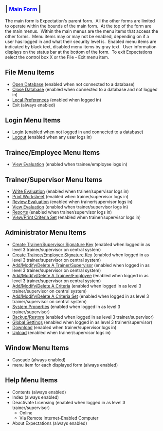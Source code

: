| <font size="4" color="#0000FF"><b>Main Form</b></font> |
-----

The main form is Expectation's parent form.&nbsp; All the other forms are limited 
to operate within the bounds of the main form.&nbsp; At the top of the form are the 
main menus.&nbsp; Within the main menus are the menu items that access the other 
forms.&nbsp; Menu items may or may not be enabled, depending on if a user has logged 
in and what their security level is.&nbsp; Enabled menu items are indicated by black 
text, disabled menu items by gray text.&nbsp; User information displays on the 
status bar at the bottom of the form.&nbsp; To exit Expectations select the control 
box X or the File - Exit menu item.

## File Menu Items

- [Open Database](<7mnk.md>) (enabled when not connected to a database)
- [Close Database](<7mnk.md>) (enabled when connected to a database and not logged in)
- [Local Preferences](<locpref.md>) (enabled when logged in)
- Exit (always enabled)

## Login Menu Items

- [Login](<7d2o.md>) (enabled when not logged in and connected 
  to a database)
- [Logout](<7d4g.md>) (enabled when any user logs in)

## Trainee/Employee Menu Items

- [View Evaluation](<trneview.md>) (enabled when 
trainee/employee logs in)

## Trainer/Supervisor Menu Items

- [Write Evaluation](<7d80.md>) (enabled when 
trainer/supervisor logs in)
- [Print Worksheet](<printwor.md>) (enabled when 
trainer/supervisor logs in)
- [Review Evaluation](<Review1.md>) (enabled when 
trainer/supervisor logs in)
- [View Evaluation](<7d85.md>) (enabled when 
trainer/supervisor logs in)
- [Reports](<7d9s.md>) (enabled when trainer/supervisor logs in)
- [View/Print Criteria Set](<7d4l.md>) (enabled when 
trainer/supervisor logs in)

## Administrator Menu Items

- [Create Trainer/Supervisor Signature Key](<7dgw.md>) (enabled when logged in as level 3 
  trainer/supervisor on central system)
- [Create Trainee/Employee Signature Key](<7g6o.md>) (enabled when logged in as level 3 
  trainer/supervisor on central system)
- [Add/Modify/Delete A Trainer/Supervisor](<7dgw.md>) (enabled when logged in as level 3 
  trainer/supervisor on central system)
- [Add/Modify/Delete A Trainee/Employee](<7g6o.md>) (enabled when logged in as level 3 
  trainer/supervisor on central system)
- [Add/Modify/Delete A Criteria](<7g8g.md>) (enabled when logged in as level 3 
trainer/supervisor on 
  central system)
- [Add/Modify/Delete A Criteria Set](<7ga8.md>) (enabled when logged in as level 3 
trainer/supervisor 
  on central system)
- [System Properties](<7mls.md>) (enabled when logged in as level 3 
trainer/supervisor)
- [Backup/Restore](<7mpc.md>) (enabled when logged in as level 3 
trainer/supervisor)
- [Global Settings](<globset.md>) (enabled when logged in as 
  level 3 trainer/supervisor)
- [Download](<7mr4.md>) (enabled when trainer/supervisor logs in)
- [Upload](<7po0.md>) (enabled when trainer/supervisor logs in)

## Window Menu Items

- Cascade (always enabled)
- menu item for each displayed form (always enabled)

## Help Menu Items

- Contents (always enabled)
- Index (always enabled)
- Deactivate Licensing (enabled when logged in as level 3 trainer/supervisor)
    - Online
    - Via Remote Internet-Enabled Computer
- About Expectations (always enabled)
